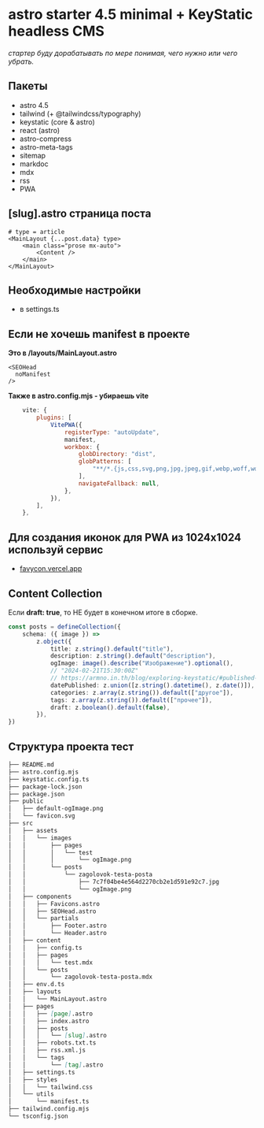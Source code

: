 # astro starter 4.5 minimal + KeyStatic headless CMS

_стартер буду дорабатывать по мере понимая, чего нужно или чего убрать._

## Пакеты

- astro 4.5
- tailwind (+ @tailwindcss/typography)
- keystatic (core & astro)
- react (astro)
- astro-compress
- astro-meta-tags
- sitemap
- markdoc
- mdx
- rss
- PWA

## [slug].astro страница поста

```astro
# type = article
<MainLayout {...post.data} type>
	<main class="prose mx-auto">
		<Content />
	</main>
</MainLayout>
```

## Необходимые настройки

- в settings.ts

## Если не хочешь manifest в проекте

**Это в /layouts/MainLayout.astro**

```astro
<SEOHead
  noManifest
/>
```

**Также в astro.config.mjs - убираешь vite**

```mjs
	vite: {
		plugins: [
			VitePWA({
				registerType: "autoUpdate",
				manifest,
				workbox: {
					globDirectory: "dist",
					globPatterns: [
						"**/*.{js,css,svg,png,jpg,jpeg,gif,webp,woff,woff2,ttf,eot,ico}",
					],
					navigateFallback: null,
				},
			}),
		],
	},
```

## Для создания иконок для PWA из 1024x1024 используй сервис

- [favycon.vercel.app](https://favycon.vercel.app/)

## Content Collection

Если **draft: true**, то НЕ будет в конечном итоге в сборке.

```ts
const posts = defineCollection({
	schema: ({ image }) =>
		z.object({
			title: z.string().default("title"),
			description: z.string().default("description"),
			ogImage: image().describe("Изображение").optional(),
			// "2024-02-21T15:30:00Z"
			// https://armno.in.th/blog/exploring-keystatic/#published-date-field
			datePublished: z.union([z.string().datetime(), z.date()]),
			categories: z.array(z.string()).default(["другое"]),
			tags: z.array(z.string()).default(["прочее"]),
			draft: z.boolean().default(false),
		}),
})
```

## Структура проекта тест

```md
├── README.md
├── astro.config.mjs
├── keystatic.config.ts
├── package-lock.json
├── package.json
├── public
│   ├── default-ogImage.png
│   └── favicon.svg
├── src
│   ├── assets
│   │   └── images
│   │       ├── pages
│   │       │   └── test
│   │       │       └── ogImage.png
│   │       └── posts
│   │           └── zagolovok-testa-posta
│   │               ├── 7c7f04be4e564d2270cb2e1d591e92c7.jpg
│   │               └── ogImage.png
│   ├── components
│   │   ├── Favicons.astro
│   │   ├── SEOHead.astro
│   │   └── partials
│   │       ├── Footer.astro
│   │       └── Header.astro
│   ├── content
│   │   ├── config.ts
│   │   ├── pages
│   │   │   └── test.mdx
│   │   └── posts
│   │       └── zagolovok-testa-posta.mdx
│   ├── env.d.ts
│   ├── layouts
│   │   └── MainLayout.astro
│   ├── pages
│   │   ├── [page].astro
│   │   ├── index.astro
│   │   ├── posts
│   │   │   └── [slug].astro
│   │   ├── robots.txt.ts
│   │   ├── rss.xml.js
│   │   └── tags
│   │       └── [tag].astro
│   ├── settings.ts
│   ├── styles
│   │   └── tailwind.css
│   └── utils
│       └── manifest.ts
├── tailwind.config.mjs
└── tsconfig.json
```
